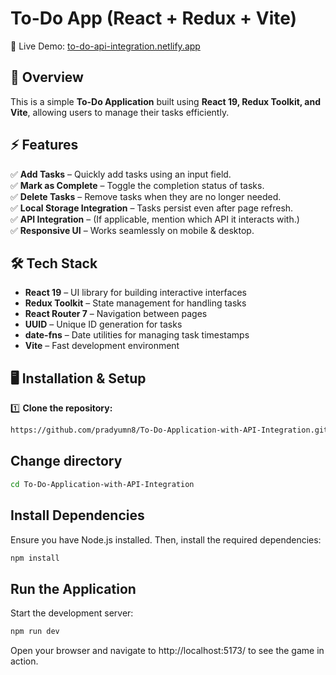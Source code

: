 # **To-Do App (React + Redux + Vite)**  

🚀 Live Demo: [to-do-api-integration.netlify.app](https://to-do-api-integration.netlify.app/)  

## **📌 Overview**  
This is a simple **To-Do Application** built using **React 19, Redux Toolkit, and Vite**, allowing users to manage their tasks efficiently.  

## **⚡ Features**  
✅ **Add Tasks** – Quickly add tasks using an input field.  
✅ **Mark as Complete** – Toggle the completion status of tasks.  
✅ **Delete Tasks** – Remove tasks when they are no longer needed.  
✅ **Local Storage Integration** – Tasks persist even after page refresh.  
✅ **API Integration** – (If applicable, mention which API it interacts with.)  
✅ **Responsive UI** – Works seamlessly on mobile & desktop.  

## **🛠️ Tech Stack**  
- **React 19** – UI library for building interactive interfaces  
- **Redux Toolkit** – State management for handling tasks  
- **React Router 7** – Navigation between pages  
- **UUID** – Unique ID generation for tasks  
- **date-fns** – Date utilities for managing task timestamps  
- **Vite** – Fast development environment  

## **🖥️ Installation & Setup**  
1️⃣ **Clone the repository:**  
```sh
https://github.com/pradyumn8/To-Do-Application-with-API-Integration.git
```

## Change directory
```bash
cd To-Do-Application-with-API-Integration
```

## Install Dependencies
Ensure you have Node.js installed. Then, install the required dependencies:

```bash
npm install
```
## Run the Application
Start the development server:

```bash
npm run dev
```

Open your browser and navigate to http://localhost:5173/ to see the game in action.
